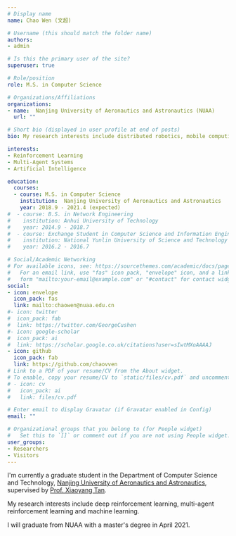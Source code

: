 ```yaml
---
# Display name
name: Chao Wen (文超)

# Username (this should match the folder name)
authors:
- admin

# Is this the primary user of the site?
superuser: true

# Role/position
role: M.S. in Computer Science

# Organizations/Affiliations
organizations:
- name:  Nanjing University of Aeronautics and Astronautics (NUAA)
  url: ""

# Short bio (displayed in user profile at end of posts)
bio: My research interests include distributed robotics, mobile computing and programmable matter.

interests:
- Reinforcement Learning
- Multi-Agent Systems
- Artificial Intelligence

education:
  courses:
  - course: M.S. in Computer Science
    institution:  Nanjing University of Aeronautics and Astronautics
    year: 2018.9 - 2021.4 (expected)
#  - course: B.S. in Network Engineering
#    institution: Anhui University of Technology
#    year: 2014.9 - 2018.7
#  - course: Exchange Student in Computer Science and Information Engineering
#    institution: National Yunlin University of Science and Technology
#    year: 2016.2 - 2016.7

# Social/Academic Networking
# For available icons, see: https://sourcethemes.com/academic/docs/page-builder/#icons
#   For an email link, use "fas" icon pack, "envelope" icon, and a link in the
#   form "mailto:your-email@example.com" or "#contact" for contact widget.
social:
- icon: envelope
  icon_pack: fas
  link: mailto:chaowen@nuaa.edu.cn
#- icon: twitter
#  icon_pack: fab
#  link: https://twitter.com/GeorgeCushen
#- icon: google-scholar
#  icon_pack: ai
#  link: https://scholar.google.co.uk/citations?user=sIwtMXoAAAAJ
- icon: github
  icon_pack: fab
  link: https://github.com/chaovven
# Link to a PDF of your resume/CV from the About widget.
# To enable, copy your resume/CV to `static/files/cv.pdf` and uncomment the lines below.
# - icon: cv
#   icon_pack: ai
#   link: files/cv.pdf

# Enter email to display Gravatar (if Gravatar enabled in Config)
email: ""

# Organizational groups that you belong to (for People widget)
#   Set this to `[]` or comment out if you are not using People widget.
user_groups:
- Researchers
- Visitors
---
```


I'm currently a graduate student in the Department of Computer Science and Technology, [Nanjing University of Aeronautics and Astronautics](http://www.nuaa.edu.cn/), supervised by [Prof. Xiaoyang Tan](https://scholar.google.com/citations?user=rHMtSOYAAAAJ&hl=en).

My research interests include deep reinforcement learning, multi-agent reinforcement learning and machine learning.

I will graduate from NUAA with a master's degree in April 2021.



